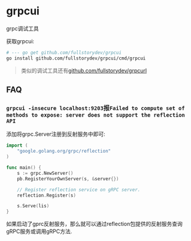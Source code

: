 # grpcui
grpc调试工具

获取grpcui:
```bash
# --- go get github.com/fullstorydev/grpcui
go install github.com/fullstorydev/grpcui/cmd/grpcui
```

> 类似的调试工具还有[github.com/fullstorydev/grpcurl](https://chai2010.cn/advanced-go-programming-book/ch4-rpc/ch4-08-grpcurl.html)

## FAQ
### `grpcui -insecure localhost:9203`报`Failed to compute set of methods to expose: server does not support the reflection API`
添加将grpc.Server注册到反射服务中即可:
```go
import (
    "google.golang.org/grpc/reflection"
)

func main() {
    s := grpc.NewServer()
    pb.RegisterYourOwnServer(s, &server{})

    // Register reflection service on gRPC server.
    reflection.Register(s)

    s.Serve(lis)
}
```

如果启动了gprc反射服务，那么就可以通过reflection包提供的反射服务查询gRPC服务或调用gRPC方法.